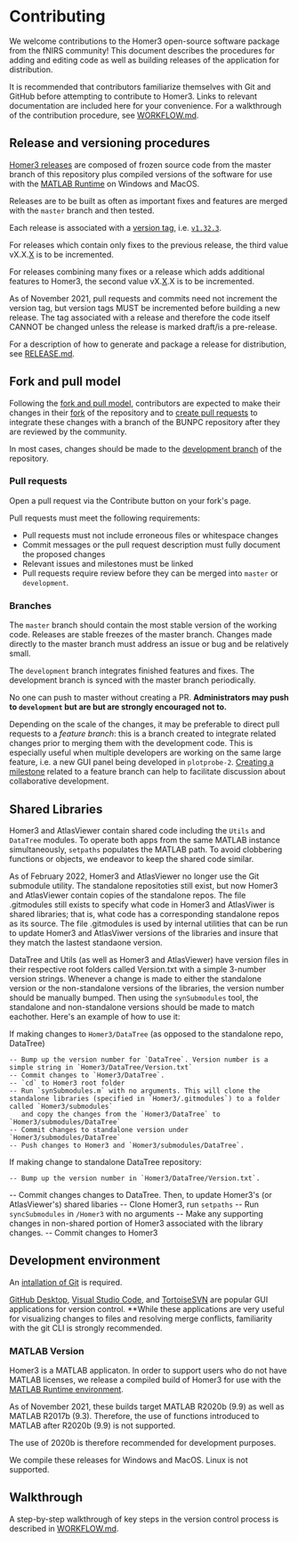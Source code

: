 # Contributing

We welcome contributions to the Homer3 open-source software package from the fNIRS community! This document describes the procedures for adding and editing code as well as building releases of the application for distribution. 

It is recommended that contributors familiarize themselves with Git and GitHub before attempting to contribute to Homer3. Links to relevant documentation are included here for your convenience. For a walkthrough of the contribution procedure, see [WORKFLOW.md](WORKFLOW.md).

## Release and versioning procedures

[Homer3 releases](https://github.com/BUNPC/Homer3/releases) are composed of frozen source code from the master branch of this repository plus compiled versions of the software for use with the [MATLAB Runtime](https://www.mathworks.com/products/compiler/matlab-runtime.html) on Windows and MacOS.

Releases are to be built as often as important fixes and features are merged with the `master` branch and then tested.

Each release is associated with a [version tag](https://github.com/BUNPC/Homer3/tags), i.e. [`v1.32.3`](https://github.com/BUNPC/Homer3/releases/tag/v1.32.3).

For releases which contain only fixes to the previous release, the third value vX.X.<ins>X</ins> is to be incremented.

For releases combining many fixes or a release which adds additional features to Homer3, the second value vX.<ins>X</ins>.X is to be incremented.

As of November 2021, pull requests and commits need not increment the version tag, but version tags MUST be incremented before building a new release. The tag associated with a release and therefore the code itself CANNOT be changed unless the release is marked draft/is a pre-release.

For a description of how to generate and package a release for distribution, see [RELEASE.md](RELEASE.md).

## Fork and pull model

Following the [fork and pull model](https://docs.github.com/en/github/collaborating-with-pull-requests/getting-started/about-collaborative-development-models#fork-and-pull-model), contributors are expected to make their changes in their [fork](https://docs.github.com/en/get-started/quickstart/fork-a-repo) of the repository and to [create pull requests](https://docs.github.com/en/github/collaborating-with-pull-requests/proposing-changes-to-your-work-with-pull-requests/creating-a-pull-request) to integrate these changes with a branch of the BUNPC repository after they are reviewed by the community.

In most cases, changes should be made to the [development branch](https://github.com/BUNPC/Homer3/tree/development) of the repository.

### Pull requests

Open a pull request via the Contribute button on your fork's page.

Pull requests must meet the following requirements:
- Pull requests must not include erroneous files or whitespace changes
- Commit messages or the pull request description must fully document the proposed changes
- Relevant issues and milestones must be linked
- Pull requests require review before they can be merged into `master` or `development`.

### Branches

The `master` branch should contain the most stable version of the working code. Releases are stable freezes of the master branch. Changes made directly to the master branch must address an issue or bug and be relatively small.

The `development` branch integrates finished features and fixes. The development branch is synced with the master branch periodically.

No one can push to master without creating a PR. **Administrators may push to `development` but are but are strongly encouraged not to.**

Depending on the scale of the changes, it may be preferable to direct pull requests to a *feature branch*: this is a branch created to integrate related changes prior to merging them with the development code. This is especially useful when multiple developers are working on the same large feature, i.e. a new GUI panel being developed in `plotprobe-2`. [Creating a milestone](https://docs.github.com/en/issues/using-labels-and-milestones-to-track-work/about-milestones) related to a feature branch can help to facilitate discussion about collaborative development.

## Shared Libraries

Homer3 and AtlasViewer contain shared code including the `Utils` and `DataTree` modules. To operate both apps from the same MATLAB instance simultaneously, `setpaths` populates the MATLAB path. To avoid clobbering functions or objects, we endeavor to keep the shared code similar.

As of February 2022, Homer3 and AtlasViewer no longer use the Git submodule utility. The standalone repositoties still exist, but now Homer3 and AtlasViewer contain copies of the standalone repos. The file .gitmodules still exists to specify what code in Homer3 and AtlasViwer is shared libraries; that is, what code has a corresponding standalone repos as its source. The file .gitmodules is used by internal utilities that can be run to update Homer3 and AtlasViwer versions of the libraries and insure that they match the lastest standaone version. 

DataTree and Utils (as well as Homer3 and AtlasViewer) have version files in their respective root folders called Version.txt with a simple 3-number version strings. Whenever a change is made to either the standalone version or the non-standalone versions of the libraries, the version number should be manually bumped. Then using the `synSubmodules` tool, the standalone and non-standalone versions should be made to match eachother. Here's an example of how to use it:

If making changes to `Homer3/DataTree` (as opposed to the standalone repo, DataTree) 

	-- Bump up the version number for `DataTree`. Version number is a simple string in `Homer3/DataTree/Version.txt` 
 	-- Commit changes to `Homer3/DataTree`.
	-- `cd` to Homer3 root folder
	-- Run `synSubmodules.m` with no arguments. This will clone the standalone libraries (specified in `Homer3/.gitmodules`) to a folder called `Homer3/submodules` 
	   and copy the changes from the `Homer3/DataTree` to `Homer3/submodules/DataTree`
	-- Commit changes to standalone version under `Homer3/submodules/DataTree`
	-- Push changes to Homer3 and `Homer3/submodules/DataTree`.
	
If making change to standalone DataTree repository:

	-- Bump up the version number in `Homer3/DataTree/Version.txt`.
  -- Commit changes changes to DataTree. 
  Then, to update Homer3's (or AtlasViewer's) shared libaries
	-- Clone Homer3, run `setpaths`
	-- Run `syncSubmodules` in `/Homer3` with no arguments
	-- Make any supporting changes in non-shared portion of Homer3 associated with the library changes. 
	-- Commit changes to Homer3

## Development environment

An [intallation of Git](https://git-scm.com/book/en/v2/Getting-Started-Installing-Git) is required.

[GitHub Desktop](https://desktop.github.com/), [Visual Studio Code](https://code.visualstudio.com/), and [TortoiseSVN](https://tortoisesvn.net/) are popular GUI applications for version control. **While these applications are very useful for visualizing changes to files and resolving merge conflicts, familiarity with the git CLI is strongly recommended.

### MATLAB Version

Homer3 is a MATLAB applicaton. In order to support users who do not have MATLAB licenses, we release a compiled build of Homer3 for use with the [MATLAB Runtime environment](https://www.mathworks.com/products/compiler/matlab-runtime.html).

As of November 2021, these builds target MATLAB R2020b (9.9) as well as MATLAB R2017b (9.3). Therefore, the use of functions introduced to MATLAB after R2020b (9.9) is not supported.

The use of 2020b is therefore recommended for development purposes.

We compile these releases for Windows and MacOS. Linux is not supported.

## Walkthrough

A step-by-step walkthrough of key steps in the version control process is described in [WORKFLOW.md](WORKFLOW.md).
